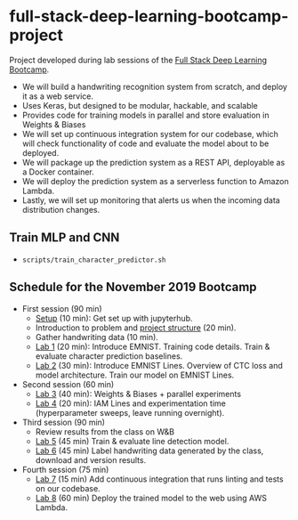 # full-stack-deep-learning-bootcamp-project

Project developed during lab sessions of the [Full Stack Deep Learning Bootcamp](https://fullstackdeeplearning.com).


- We will build a handwriting recognition system from scratch, and deploy it as a web service.
- Uses Keras, but designed to be modular, hackable, and scalable
- Provides code for training models in parallel and store evaluation in Weights & Biases
- We will set up continuous integration system for our codebase, which will check functionality of code and evaluate the model about to be deployed.
- We will package up the prediction system as a REST API, deployable as a Docker container.
- We will deploy the prediction system as a serverless function to Amazon Lambda.
- Lastly, we will set up monitoring that alerts us when the incoming data distribution changes.


## Train MLP and CNN
- `scripts/train_character_predictor.sh`

## Schedule for the November 2019 Bootcamp

- First session (90 min)
  - [Setup](setup.md) (10 min): Get set up with jupyterhub.
  - Introduction to problem and [project structure](project_structure.md) (20 min).
  - Gather handwriting data (10 min).
  - [Lab 1](lab1.md) (20 min): Introduce EMNIST. Training code details. Train & evaluate character prediction baselines.
  - [Lab 2](lab2.md) (30 min): Introduce EMNIST Lines. Overview of CTC loss and model architecture. Train our model on EMNIST Lines.
- Second session (60 min)
  - [Lab 3](lab3.md) (40 min): Weights & Biases + parallel experiments
  - [Lab 4](lab4.md) (20 min): IAM Lines and experimentation time (hyperparameter sweeps, leave running overnight).
- Third session (90 min)
  - Review results from the class on W&B
  - [Lab 5](lab5.md) (45 min) Train & evaluate line detection model.
  - [Lab 6](lab6.md) (45 min) Label handwriting data generated by the class, download and version results.
- Fourth session (75 min)
  - [Lab 7](lab7.md) (15 min) Add continuous integration that runs linting and tests on our codebase.
  - [Lab 8](lab8.md) (60 min) Deploy the trained model to the web using AWS Lambda.
